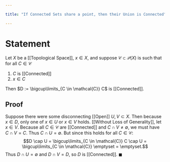 ```yaml
---

title: "If Connected Sets share a point, then their Union is Connected"

---
```

# Statement
Let $X$ be a [[Topological Space]], $x \in X$, and suppose $\mathcal{C} \subset \mathcal{P}(X)$ is such that for all $C \in \mathcal{C}$
1. $C$ is [[Connected]]
2. $x \in C$

Then $D := \bigcup\limits_{C \in \mathcal{C}} C$ is [[Connected]].

## Proof
Suppose there were some disconnecting [[Open]] $U, V \subset X$. Then because $x \in D$, only one of $x \in U$ or $x \in V$ holds. [[Without Loss of Generality]], let $x \in V$. Because all $C \in \mathcal{C}$ are [[Connected]] and $C \cap V \neq \emptyset$, we must have $C \cap V = C$. Thus $C \cap U = \emptyset$. But since this holds for all $C \in \mathcal{C}$:
$$D \cap U = \bigcup\limits_{C \in \mathcal{C}} C \cap U = \bigcup\limits_{C \in \mathcal{C}} \emptyset = \emptyset.$$
Thus $D \cap U = \emptyset$ and $D \cap V = D$, so $D$ is [[Connected]]. $\blacksquare$